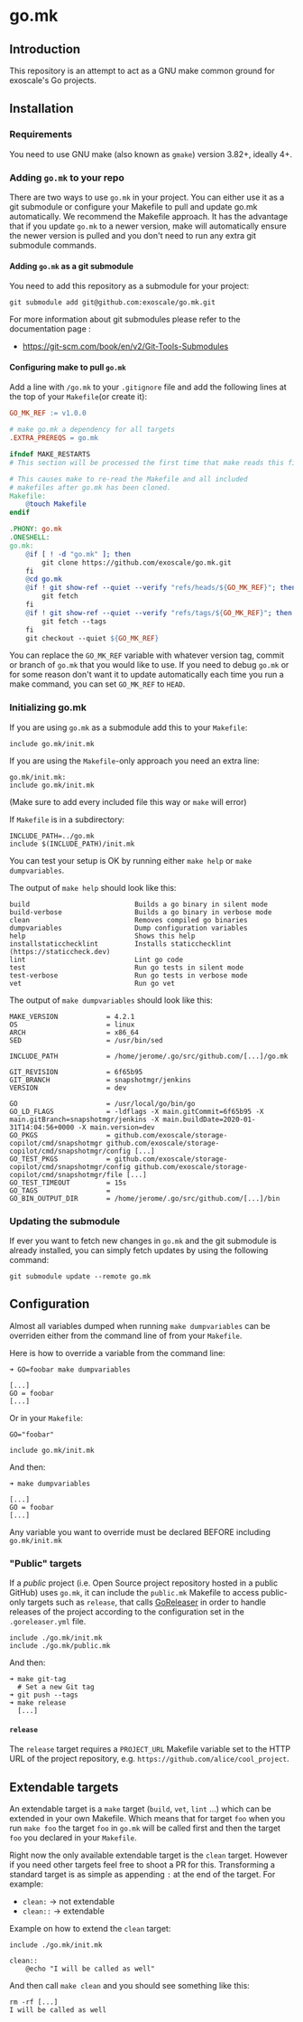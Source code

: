 # go.mk

## Introduction

This repository is an attempt to act as a GNU make common ground for exoscale's Go projects.


## Installation

### Requirements

You need to use GNU make (also known as `gmake`) version 3.82+, ideally 4+.


### Adding `go.mk` to your repo

There are two ways to use `go.mk` in your project.
You can either use it as a git submodule or configure your Makefile to pull and update go.mk automatically.
We recommend the Makefile approach.
It has the advantage that if you update `go.mk` to a newer version, make will automatically ensure the newer version is pulled and you don't need to run any extra git submodule commands.

#### Adding `go.mk` as a git submodule

You need to add this repository as a submodule for your project:

    git submodule add git@github.com:exoscale/go.mk.git


For more information about git submodules please refer to the documentation
page :

- https://git-scm.com/book/en/v2/Git-Tools-Submodules

#### Configuring make to pull `go.mk`

Add a line with `/go.mk` to your `.gitignore` file and
add the following lines at the top of your `Makefile`(or create it):

``` makefile
GO_MK_REF := v1.0.0

# make go.mk a dependency for all targets
.EXTRA_PREREQS = go.mk

ifndef MAKE_RESTARTS
# This section will be processed the first time that make reads this file.

# This causes make to re-read the Makefile and all included
# makefiles after go.mk has been cloned.
Makefile:
	@touch Makefile
endif

.PHONY: go.mk
.ONESHELL:
go.mk:
	@if [ ! -d "go.mk" ]; then
		git clone https://github.com/exoscale/go.mk.git
	fi
	@cd go.mk
	@if ! git show-ref --quiet --verify "refs/heads/${GO_MK_REF}"; then
		git fetch
	fi
	@if ! git show-ref --quiet --verify "refs/tags/${GO_MK_REF}"; then
		git fetch --tags
	fi
	git checkout --quiet ${GO_MK_REF}
```

You can replace the `GO_MK_REF` variable with whatever version tag, commit or branch of `go.mk` that you would like to use.
If you need to debug `go.mk` or for some reason don't want it to update automatically each time you run a make command, you can set `GO_MK_REF` to `HEAD`.

### Initializing go.mk

If you are using `go.mk` as a submodule add this to your `Makefile`:

    include go.mk/init.mk

If you are using the `Makefile`-only approach you need an extra line:

    go.mk/init.mk:
    include go.mk/init.mk

(Make sure to add every included file this way or `make` will error)

If `Makefile` is in a subdirectory:

    INCLUDE_PATH=../go.mk
    include $(INCLUDE_PATH)/init.mk

You can test your setup is OK by running either `make help` or `make dumpvariables`.

The output of `make help` should look like this:

    build                          Builds a go binary in silent mode
    build-verbose                  Builds a go binary in verbose mode
    clean                          Removes compiled go binaries
    dumpvariables                  Dump configuration variables
    help                           Shows this help
    installstaticchecklint         Installs staticchecklint (https://staticcheck.dev)
    lint                           Lint go code
    test                           Run go tests in silent mode
    test-verbose                   Run go tests in verbose mode
    vet                            Run go vet

The output of `make dumpvariables` should look like this:

    MAKE_VERSION            = 4.2.1
    OS                      = linux
    ARCH                    = x86_64
    SED                     = /usr/bin/sed

    INCLUDE_PATH            = /home/jerome/.go/src/github.com/[...]/go.mk

    GIT_REVISION            = 6f65b95
    GIT_BRANCH              = snapshotmgr/jenkins
    VERSION                 = dev

    GO                      = /usr/local/go/bin/go
    GO_LD_FLAGS             = -ldflags -X main.gitCommit=6f65b95 -X main.gitBranch=snapshotmgr/jenkins -X main.buildDate=2020-01-31T14:04:56+0000 -X main.version=dev
    GO_PKGS                 = github.com/exoscale/storage-copilot/cmd/snapshotmgr github.com/exoscale/storage-copilot/cmd/snapshotmgr/config [...]
    GO_TEST_PKGS            = github.com/exoscale/storage-copilot/cmd/snapshotmgr/config github.com/exoscale/storage-copilot/cmd/snapshotmgr/file [...]
    GO_TEST_TIMEOUT         = 15s
    GO_TAGS                 = 
    GO_BIN_OUTPUT_DIR       = /home/jerome/.go/src/github.com/[...]/bin


### Updating the submodule

If ever you want to fetch new changes in `go.mk` and the git submodule is
already installed, you can simply fetch updates by using the following command:

    git submodule update --remote go.mk


## Configuration

Almost all variables dumped when running `make dumpvariables` can be overriden
either from the command line of from your `Makefile`.

Here is how to override a variable from the command line:

    ➜ GO=foobar make dumpvariables

    [...]
    GO = foobar
    [...]

Or in your `Makefile`:

    GO="foobar"

    include go.mk/init.mk

And then:

    ➜ make dumpvariables

    [...]
    GO = foobar
    [...]

Any variable you want to override must be declared BEFORE including `go.mk/init.mk`


### "Public" targets

If a *public* project (i.e. Open Source project repository hosted in a public
GitHub) uses `go.mk`, it can include the `public.mk` Makefile to access
public-only targets such as `release`, that calls [GoReleaser][goreleaser] in
order to handle releases of the project according to the configuration set in
the `.goreleaser.yml` file.

    include ./go.mk/init.mk
    include ./go.mk/public.mk

And then:

    ➜ make git-tag
      # Set a new Git tag
    ➜ git push --tags
    ➜ make release
      [...]


#### `release`

The `release` target requires a `PROJECT_URL` Makefile variable set to the HTTP
URL of the project repository, e.g. `https://github.com/alice/cool_project`.

## Extendable targets

An extendable target is a `make` target (`build`, `vet`, `lint` ...) which can
be extended in your own Makefile. Which means that for target `foo` when you
run `make foo` the target `foo` in `go.mk` will be called first and then the
target `foo` you declared in your `Makefile`.

Right now the only available extendable target is the `clean` target. However
if you need other targets feel free to shoot a PR for this. Transforming a
standard target is as simple as appending `:` at the end of the target. For
example:

- `clean:` -> not extendable
- `clean::` -> extendable

Example on how to extend the `clean` target:


    include ./go.mk/init.mk

    clean::
        @echo "I will be called as well"

And then call `make clean` and you should see something like this:

    rm -rf [...]
    I will be called as well


[goreleaser]: https://goreleaser.com/
